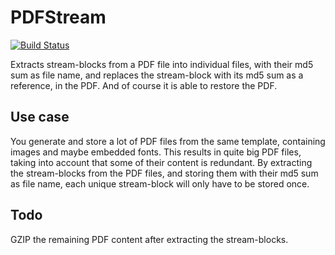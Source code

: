 # PDFStream

[![Build Status](https://travis-ci.org/teisvkn/PDFStream.svg)](https://travis-ci.org/teisvkn/PDFStream)

Extracts stream-blocks from a PDF file into individual files, with their md5 sum as file name, and replaces the stream-block with its md5 sum as a reference, in the PDF.
And of course it is able to restore the PDF.

## Use case

You generate and store a lot of PDF files from the same template, containing images and maybe embedded fonts.
This results in quite big PDF files, taking into account that some of their content is redundant.
By extracting the stream-blocks from the PDF files, and storing them with their md5 sum as file name, each unique stream-block will only have to be stored once.

## Todo

GZIP the remaining PDF content after extracting the stream-blocks.